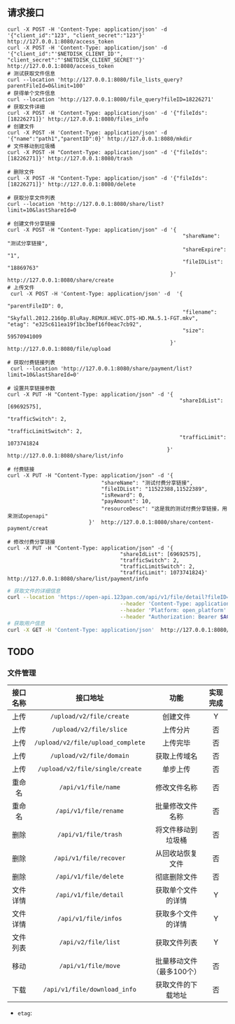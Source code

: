 #

## 请求接口

```fish
curl -X POST -H 'Content-Type: application/json' -d '{"client_id":"123", "client_secret":"123"}' http://127.0.0.1:8080/access_token
curl -X POST -H 'Content-Type: application/json' -d '{"client_id":"'$NETDISK_CLIENT_ID'", "client_secret":"'$NETDISK_CLIENT_SECRET'"}' http://127.0.0.1:8080/access_token
# 测试获取文件信息
curl --location 'http://127.0.0.1:8080/file_lists_query?parentFileId=0&limit=100'
# 获得单个文件信息
curl --location 'http://127.0.0.1:8080/file_query?fileID=18226271'
# 获取文件详细
curl -X POST -H 'Content-Type: application/json' -d '{"fileIds":[18226271]}' http://127.0.0.1:8080/files_info
# 创建文件
curl -X POST -H 'Content-Type: application/json' -d '{"name":"path1","parentID":0}' http://127.0.0.1:8080/mkdir
# 文件移动到垃圾桶
curl -X POST -H "Content-Type: application/json" -d '{"fileIds": [18226271]}' http://127.0.0.1:8080/trash

# 删除文件
curl -X POST -H "Content-Type: application/json" -d '{"fileIds": [18226271]}' http://127.0.0.1:8080/delete

# 获取分享文件列表
curl --location 'http://127.0.0.1:8080/share/list?limit=10&lastShareId=0

# 创建文件分享链接
curl -X POST -H "Content-Type: application/json" -d '{
                                                        "shareName": "测试分享链接",
                                                        "shareExpire": "1",
                                                        "fileIDList": "18869763"
                                                    }'  http://127.0.0.1:8080/share/create
# 上传文件
 curl -X POST -H 'Content-Type: application/json' -d  '{
                                                        "parentFileID": 0,
                                                        "filename": "Skyfall.2012.2160p.BluRay.REMUX.HEVC.DTS-HD.MA.5.1-FGT.mkv",                                                                             "etag": "e325c611ea19f1bc3bef16f0eac7cb92",
                                                        "size": 59570941009
                                                    }' http://127.0.0.1:8080/file/upload

# 获取付费链接列表
 curl --location 'http://127.0.0.1:8080/share/payment/list?limit=10&lastShareId=0'

# 设置共享链接参数
curl -X PUT -H "Content-Type: application/json" -d '{
                                                       "shareIdList": [69692575],
                                                       "trafficSwitch": 2,
                                                       "trafficLimitSwitch": 2,
                                                       "trafficLimit": 1073741824
                                                   }'  http://127.0.0.1:8080/share/list/info

# 付费链接
curl -X PUT -H "Content-Type: application/json" -d '{
                              "shareName": "测试付费分享链接",
                              "fileIDList": "11522388,11522389",
                              "isReward": 0,
                              "payAmount": 10,
                              "resourceDesc": "这是我的测试付费分享链接，用来测试openapi"
                          }'  http://127.0.0.1:8080/share/content-payment/creat

# 修改付费分享链接
curl -X PUT -H "Content-Type: application/json" -d '{
                                    "shareIdList": [69692575],
                                    "trafficSwitch": 2,
                                    "trafficLimitSwitch": 2,
                                    "trafficLimit": 1073741824}'  http://127.0.0.1:8080/share/list/payment/info
```

```bash
# 获取文件的详细信息
curl --location 'https://open-api.123pan.com/api/v1/file/detail?fileID=18226271' \
                                    --header 'Content-Type: application/json' \
                                    --header 'Platform: open_platform' \
                                    --header "Authorization: Bearer $ACCESS_TOKEN"
# 获取用户信息
curl -X GET -H 'Content-Type: application/json'  http://127.0.0.1:8080/user_info


```

## TODO

### 文件管理

|接口名称|接口地址|功能|实现完成|
|:---:|:-----:|:-----:|:-----:|
|上传|`/upload/v2/file/create`|创建文件|Y|
|上传|`/upload/v2/file/slice`|上传分片|否|
|上传|`/upload/v2/file/upload_complete`|上传完毕|否|
|上传|`/upload/v2/file/domain`|获取上传域名|否|
|上传|`/upload/v2/file/single/create`|单步上传|否|
|重命名|`/api/v1/file/name`|修改文件名称|否|
|重命名|`/api/v1/file/rename`|批量修改文件名称|否|
|删除|`/api/v1/file/trash`|将文件移动到垃圾桶|否|
|删除|`/api/v1/file/recover`|从回收站恢复文件|否|
|删除|`/api/v1/file/delete`|彻底删除文件|否|
|文件详情|`/api/v1/file/detail`|获取单个文件的详情|Y|
|文件详情|`/api/v1/file/infos`|获取多个文件的详情|Y|
|文件列表|`/api/v2/file/list`|获取文件列表|Y|
|移动|`/api/v1/file/move`|批量移动文件（最多100个）|否|
|下载|`/api/v1/file/download_info`|获取文件的下载地址|否|

- `etag`:
<!-- ||||| -->

